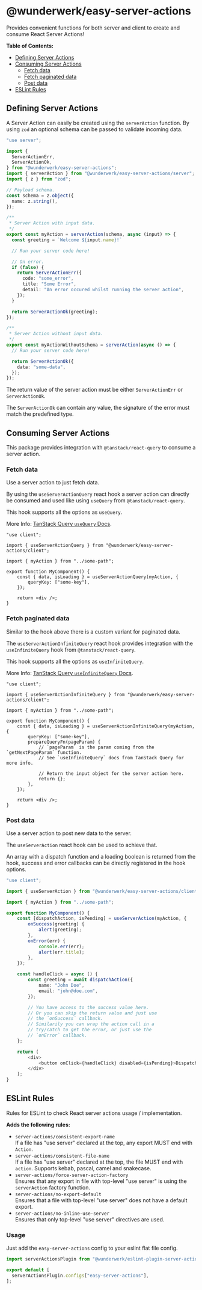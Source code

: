 # @wunderwerk/easy-server-actions

Provides convenient functions for both server and client to create and consume
React Server Actions!

**Table of Contents:**

- [Defining Server Actions](#defining-server-actions)
- [Consuming Server Actions](#consuming-server-actions)
  - [Fetch data](#fetch-data)
  - [Fetch paginated data](#fetch-paginated-data)
  - [Post data](#post-data)
- [ESLint Rules](#eslint-rules)

## Defining Server Actions

A Server Action can easily be created using the `serverAction` function.
By using `zod` an optional schema can be passed to validate incoming data.

```ts
"use server";

import {
  ServerActionErr,
  ServerActionOk,
} from "@wunderwerk/easy-server-actions";
import { serverAction } from "@wunderwerk/easy-server-actions/server";
import { z } from "zod";

// Payload schema.
const schema = z.object({
  name: z.string(),
});

/**
 * Server Action with input data.
 */
export const myAction = serverAction(schema, async (input) => {
  const greeting = `Welcome ${input.name}!`

  // Run your server code here!

  // On error.
  if (false) {
    return ServerActionErr({
      code: "some_error",
      title: "Some Error",
      detail: "An error occured whilst running the server action",
    });
  }

  return ServerActionOk(greeting);
});

/**
 * Server Action without input data.
 */
export const myActionWithoutSchema = serverAction(async () => {
  // Run your server code here!

  return ServerActionOk({
    data: "some-data",
  });
});
```

The return value of the server action must be either `ServerActionErr`
or `ServerActionOk`.

The `ServerActionOk` can contain any value, the signature of the error
must match the predefined type.

## Consuming Server Actions

This package provides integration with `@tanstack/react-query` to consume a
server action.

### Fetch data

Use a server action to just fetch data.

By using the `useServerActionQuery` react hook a server action can directly be
consumed and used like using `useQuery` from `@tanstack/react-query`.

This hook supports all the options as `useQuery`.

More Info: [TanStack Query `useQuery` Docs](https://tanstack.com/query/latest/docs/framework/react/reference/useQuery).

```tsx
"use client";

import { useServerActionQuery } from "@wunderwerk/easy-server-actions/client";

import { myAction } from "../some-path";

export function MyComponent() {
    const { data, isLoading } = useServerActionQuery(myAction, {
        queryKey: ["some-key"],
    });

    return <div />;
}
```

### Fetch paginated data

Similar to the hook above there is a custom variant for paginated data.

The `useServerActionInfiniteQuery` react hook provides integration with
the `useInfiniteQuery` hook from `@tanstack/react-query`.

This hook supports all the options as `useInfiniteQuery`.

More Info: [TanStack Query `useInfiniteQuery` Docs](https://tanstack.com/query/latest/docs/framework/react/reference/useInfiniteQuery).

```tsx
"use client";

import { useServerActionInfiniteQuery } from "@wunderwerk/easy-server-actions/client";

import { myAction } from "../some-path";

export function MyComponent() {
    const { data, isLoading } = useServerActionInfiniteQuery(myAction, {
        queryKey: ["some-key"],
        prepareQueryFn(pageParam) {
            // `pageParam` is the param coming from the `getNextPageParam` function.
            // See `useInfiniteQuery` docs from TanStack Query for more info.

            // Return the input object for the server action here.
            return {};
        },
    });

    return <div />;
}
```

### Post data

Use a server action to post new data to the server.

The `useServerAction` react hook can be used to achieve that.

An array with a dispatch function and a loading boolean is returned from the hook,
success and error callbacks can be directly registered in the hook options.

```ts
"use client";

import { useServerAction } from "@wunderwerk/easy-server-actions/client";

import { myAction } from "../some-path";

export function MyComponent() {
    const [dispatchAction, isPending] = useServerAction(myAction, {
        onSuccess(greeting) {
            alert(greeting);
        },
        onError(err) {
            console.err(err);
            alert(err.title);
        },
    });

    const handleClick = async () {
        const greeting = await dispatchAction({
            name: "John Doe",
            email: "john@doe.com",
        });

        // You have access to the success value here.
        // Or you can skip the return value and just use
        // the `onSuccess` callback.
        // Similarily you can wrap the action call in a
        // try/catch to get the error, or just use the
        // `onError` callback.
    };

    return (
        <div>
            <button onClick={handleClick} disabled={isPending}>Dispatch</button>
        </div>
    );
}
```

## ESLint Rules

Rules for ESLint to check React server actions usage / implementation.

**Adds the following rules:**

- `server-actions/consistent-export-name`  
  If a file has "use server" declared at the top, any export MUST end with `Action`.
- `server-actions/consistent-file-name`  
  If a file has "use server" declared at the top, the file MUST end with `action`.
  Supports kebab, pascal, camel and snakecase.
- `server-actions/force-server-action-factory`  
  Ensures that any export in file with top-level "use server" is using the `serverAction`
  factory function.
- `server-actions/no-export-default`  
  Ensures that a file with top-level "use server" does not have a default export.
- `server-actions/no-inline-use-server`  
  Ensures that only top-level "use server" directives are used.

### Usage

Just add the `easy-server-actions` config to your eslint flat file config.

```js
import serverActionsPlugin from "@wunderwerk/eslint-plugin-server-actions";

export default [
  serverActionsPlugin.configs["easy-server-actions"],
];
```
